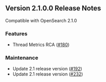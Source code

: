## Version 2.1.0.0 Release Notes

Compatible with OpenSearch 2.1.0

### Features

* Thread Metrics RCA ([#180](https://github.com/opensearch-project/performance-analyzer/pull/180))

### Maintenance

* Update 2.1 release version ([#192](https://github.com/opensearch-project/performance-analyzer-rca/pull/192))
* Update 2.1 release version ([#232](https://github.com/opensearch-project/performance-analyzer/pull/232))
